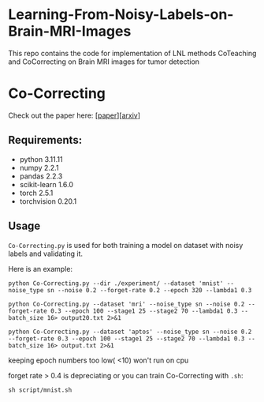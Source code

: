 # Learning-From-Noisy-Labels-on-Brain-MRI-Images
This repo contains the code for implementation of LNL methods CoTeaching and CoCorrecting on Brain MRI images for tumor detection


# Co-Correcting

Check out the paper here: [[paper](https://ieeexplore.ieee.org/document/9461766)][[arxiv](https://arxiv.org/abs/2109.05159)]

## Requirements:

+ python 3.11.11
+ numpy 2.2.1
+ pandas 2.2.3
+ scikit-learn 1.6.0
+ torch 2.5.1
+ torchvision 0.20.1


## Usage

`Co-Correcting.py` is used for both training a model on dataset with noisy labels and validating it.

Here is an example:

```shell
python Co-Correcting.py --dir ./experiment/ --dataset 'mnist' --noise_type sn --noise 0.2 --forget-rate 0.2 --epoch 320 --lambda1 0.3

python Co-Correcting.py --dataset 'mri' --noise_type sn --noise 0.2 --forget-rate 0.3 --epoch 100 --stage1 25 --stage2 70 --lambda1 0.3 --batch_size 16> output20.txt 2>&1

python Co-Correcting.py --dataset 'aptos' --noise_type sn --noise 0.2 --forget-rate 0.3 --epoch 100 --stage1 25 --stage2 70 --lambda1 0.3 --batch_size 16> output.txt 2>&1

```
keeping epoch numbers too low( <10) won't run on cpu
 
 forget rate > 0.4 is depreciating 
or you can train Co-Correcting with `.sh`:

```shell
sh script/mnist.sh
```
